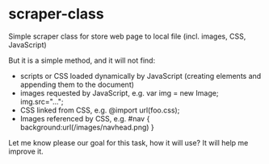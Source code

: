 # scraper-class
Simple scraper class for store web page to local file (incl. images, CSS, JavaScript)

But it is a simple method, and it will not find:

* scripts or CSS loaded dynamically by JavaScript (creating elements and appending them to the document)
* images requested by JavaScript, e.g. var img = new Image; img.src="...";
* CSS linked from CSS, e.g. @import url(foo.css);
* Images referenced by CSS, e.g. #nav { background:url(/images/navhead.png) }

Let me know please our goal for this task, how it will use? It will help me improve it.
